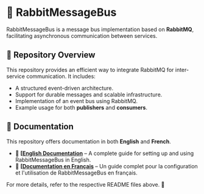 # 🐇 RabbitMessageBus

RabbitMessageBus is a message bus implementation based on **RabbitMQ**, facilitating asynchronous communication between services.

## 📌 Repository Overview

This repository provides an efficient way to integrate RabbitMQ for inter-service communication. It includes:

- A structured event-driven architecture.
- Support for durable messages and scalable infrastructure.
- Implementation of an event bus using RabbitMQ.
- Example usage for both **publishers** and **consumers**.

## 📖 Documentation

This repository offers documentation in both **English** and **French**.

- 📜 **[[English Documentation](./README_EN.md](https://github.com/ThirdImpact-Official/RabbitMessageBus/blob/main/README_FR.md))** – A complete guide for setting up and using RabbitMessageBus in English.
- 📜 **[[Documentation en Français](./README_FR.md](https://github.com/ThirdImpact-Official/RabbitMessageBus/blob/main/README_En.md))** – Un guide complet pour la configuration et l'utilisation de RabbitMessageBus en français.

For more details, refer to the respective README files above. 🚀

